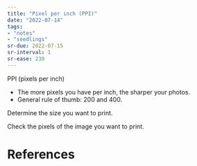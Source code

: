 ```yaml
---
title: "Pixel per inch (PPI)"
date: "2022-07-14"
tags:
- "notes"
- "seedlings"
sr-due: 2022-07-15
sr-interval: 1
sr-ease: 230
---
```


PPI (pixels per inch)

-   The more pixels you have per inch, the sharper your photos.
-   General rule of thumb: 200 and 400.

Determine the size you want to print.

Check the pixels of the image you want to print.

# References
